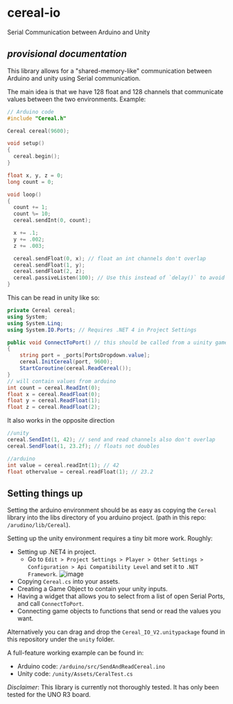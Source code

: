 # cereal-io
Serial Communication between Arduino and Unity

## *provisional documentation*

This library allows for a "shared-memory-like" communication between Arduino and unity using Serial communication. 

The main idea is that we have 128 float and 128 channels that communicate values between the two 
environments. Example:

```c++
// Arduino code
#include "Cereal.h"

Cereal cereal(9600);

void setup()
{
  cereal.begin();
}

float x, y, z = 0;
long count = 0;

void loop()
{
  count += 1;
  count %= 10;
  cereal.sendInt(0, count);

  x += .1;
  y += .002;
  z += .003;

  cereal.sendFloat(0, x); // float an int channels don't overlap
  cereal.sendFloat(1, y);
  cereal.sendFloat(2, z);
  cereal.passiveListen(100); // Use this instead of `delay()` to avoid blocking.
}
```

This can be read in unity like so:

```c#
private Cereal cereal;
using System;
using System.Linq;
using System.IO.Ports; // Requires .NET 4 in Project Settings

public void ConnectToPort() // this should be called from a uinity game object
{
    string port = _ports[PortsDropdown.value];
    cereal.InitCereal(port, 9600);
    StartCoroutine(cereal.ReadCereal());
}
// will contain values from arduino
int count = cereal.ReadInt(0);
float x = cereal.ReadFloat(0);
float y = cereal.ReadFloat(1);
float z = cereal.ReadFloat(2);
```
It also works in the opposite direction

```c#
//unity
cereal.SendInt(1, 42); // send and read channels also don't overlap
cereal.SendFloat(1, 23.2f); // floats not doubles
```

```c++
//arduino
int value = cereal.readInt(1); // 42
float othervalue = cereal.readFloat(1); // 23.2
```


## Setting things up


Setting the arduino environment should be as easy as copying the `Cereal` library into the libs directory
of you arduino project. (path in this repo: `/arudino/lib/Cereal`).

Setting up the unity environment requires a tiny bit more work. Roughly:

- Setting up .NET4 in project.
  - Go to `Edit > Project Settings > Player > Other Settings > Configuration > Api Compatibility Level` and set it to `.NET Framework`.
  ![image](https://github.com/bernatGene/cereal-io/assets/39168013/af866ff5-48b1-41ff-ae45-f2c0ca78fb67)
- Copying `Cereal.cs` into your assets. 
- Creating a Game Object to contain your unity inputs.
- Having a widget that allows you to select from a list of open Serial Ports, and call
`ConnectToPort`. 
- Connecting game objects to functions that send or read the values you want.

Alternatively you can drag and drop the `Cereal_IO_V2.unitypackage` found in this repository under the `unity` folder.

A full-feature working example can be found in:

- Arduino code: `/arduino/src/SendAndReadCereal.ino`
- Unity code: `/unity/Assets/CeralTest.cs`


*Disclaimer*: This library is currently not thoroughly tested. It has only been tested for
the UNO R3 board.




